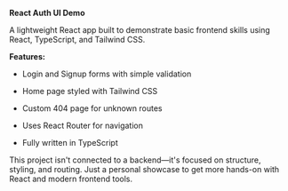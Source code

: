 **React Auth UI Demo**

A lightweight React app built to demonstrate basic frontend skills using React, TypeScript, and Tailwind CSS.

**Features:**
- Login and Signup forms with simple validation

- Home page styled with Tailwind CSS

- Custom 404 page for unknown routes

- Uses React Router for navigation

- Fully written in TypeScript

This project isn't connected to a backend—it's focused on structure, styling, and routing. Just a personal showcase to get more hands-on with React and modern frontend tools.
